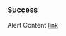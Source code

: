 <div class="au-body au-body--dark">
  <div class="au-page-alerts au-page-alerts--success au-page-alerts--dark">
    <h3>Success</h3>
    <p>Alert Content <a href="#">link</a></p>
  </div>
</div>
